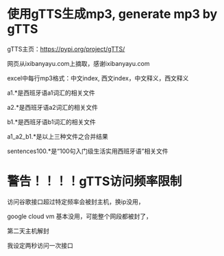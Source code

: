 # 使用gTTS生成mp3, generate mp3 by gTTS

gTTS主页：https://pypi.org/project/gTTS/

网页从ixibanyayu.com上摘取，感谢ixibanyayu.com



excel中每行mp3格式：中文index, 西文index，中文释义，西文释义

a1.*是西班牙语a1词汇的相关文件

a2.*是西班牙语a2词汇的相关文件

b1.*是西班牙语b1词汇的相关文件

a1_a2_b1.*是以上三种文件之合并结果

sentences100.*是“100句入门级生活实用西班牙语”相关文件

# 警告！！！！gTTS访问频率限制

访问谷歌接口超过特定频率会被封主机，换ip没用，

google cloud vm 基本没用，可能整个网段都被封了，

第二天主机解封

我设定两秒访问一次接口




